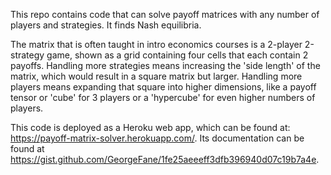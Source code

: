 This repo contains code that can solve payoff matrices with any number of players and strategies. It finds Nash equilibria.

The matrix that is often taught in intro economics courses is a 2-player 2-strategy game, shown as a grid containing four cells that each contain 2 payoffs. Handling more strategies means increasing the 'side length' of the matrix, which would result in a square matrix but larger. Handling more players means expanding that square into higher dimensions, like a payoff tensor or 'cube' for 3 players or a 'hypercube' for even higher numbers of players.

This code is deployed as a Heroku web app, which can be found at: https://payoff-matrix-solver.herokuapp.com/. Its documentation can be found at https://gist.github.com/GeorgeFane/1fe25aeeeff3dfb396940d07c19b7a4e.
